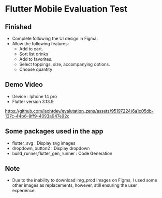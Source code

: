 # Flutter Mobile Evaluation Test

## Finished
- Complete following the UI design in Figma.
- Allow the following features:
  + Add to cart.
  + Sort list drinks
  + Add to favorites.
  + Select toppings, size, accompanying options.
  + Choose quantity
 
## Demo Video 
- Device : Iphone 14 pro
- Flutter version 3.13.9

https://github.com/iaohtdev/evalutation_zens/assets/95197224/6a1c05db-137c-44b6-8ff9-4093a947e92c

## Some packages used in the app
- flutter_svg : Display svg images
- dropdown_button2 : Display dropdown
- build_runner,flutter_gen_runner : Code Generation

## Note
 - Due to the inability to download img_prod images on Figma, I used some other images as replacements, however, still ensuring the user experience.

